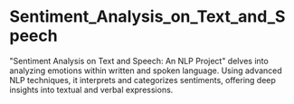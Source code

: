 # Sentiment_Analysis_on_Text_and_Speech
"Sentiment Analysis on Text and Speech: An NLP Project" delves into analyzing emotions within written and spoken language. Using advanced NLP techniques, it interprets and categorizes sentiments, offering deep insights into textual and verbal expressions.

